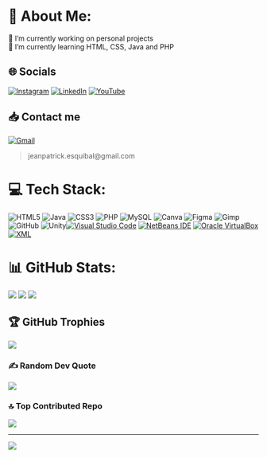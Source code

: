 # 💫 About Me:
🔭 I’m currently working on personal projects<br>🌱 I’m currently learning HTML, CSS, Java and PHP


## 🌐 Socials
[![Instagram](https://img.shields.io/badge/Instagram-E4405F?style=for-the-badge&logo=instagram&logoColor=white)](https://www.instagram.com/pat_esquibal/?next=%2F) [![LinkedIn](https://img.shields.io/badge/LinkedIn-0077B5?style=for-the-badge&logo=linkedin&logoColor=white)](https://linkedin.com/in/jean-patrick-esquibal-surop-b1a300306) [![YouTube](https://img.shields.io/badge/YouTube-FF0000?style=for-the-badge&logo=youtube&logoColor=white)](https://youtube.com/@eskibal36) 


## 📥 Contact me
[![Gmail](https://img.shields.io/badge/Gmail-D14836?style=for-the-badge&logo=gmail&logoColor=white)](mailto:jeanpatrick.esquibal@gmail.com)
> <p style="text-decoration:none"/> jeanpatrick.esquibal@gmail.com 


# 💻 Tech Stack:
![HTML5](https://img.shields.io/badge/html5-%23E34F26.svg?style=for-the-badge&logo=html5&logoColor=white) ![Java](https://img.shields.io/badge/java-%23ED8B00.svg?style=for-the-badge&logo=openjdk&logoColor=white) ![CSS3](https://img.shields.io/badge/css3-%231572B6.svg?style=for-the-badge&logo=css3&logoColor=white) ![PHP](https://img.shields.io/badge/php-%23777BB4.svg?style=for-the-badge&logo=php&logoColor=white) ![MySQL](https://img.shields.io/badge/mysql-4479A1.svg?style=for-the-badge&logo=mysql&logoColor=white) ![Canva](https://img.shields.io/badge/Canva-%2300C4CC.svg?style=for-the-badge&logo=Canva&logoColor=white) ![Figma](https://img.shields.io/badge/figma-%23F24E1E.svg?style=for-the-badge&logo=figma&logoColor=white) ![Gimp](https://img.shields.io/badge/Gimp-657D8B?style=for-the-badge&logo=gimp&logoColor=FFFFFF) ![GitHub](https://img.shields.io/badge/github-%23121011.svg?style=for-the-badge&logo=github&logoColor=white) ![Unity](https://img.shields.io/badge/unity-%23000000.svg?style=for-the-badge&logo=unity&logoColor=white)[![Visual Studio Code](https://img.shields.io/badge/Visual_Studio_Code-0078D4?style=for-the-badge&logo=visual%20studio%20code&logoColor=white)](#) [![NetBeans IDE](https://img.shields.io/badge/apache%20netbeans-1B6AC6?style=for-the-badge&logo=apache%20netbeans%20IDE&logoColor=white)](#) [![Oracle VirtualBox](https://img.shields.io/badge/VirtualBox-183A61?logo=virtualbox&logoColor=white&style=for-the-badge)](#) [![XML](https://img.shields.io/badge/XML-grey?style=for-the-badge&logo=xml)](#)


<!-- # <img src="https://media.giphy.com/media/UvPvsX9oMlMWs/giphy.gif" width="4.5%"><img src="https://www.tentrentals.com/images/animatedmailbox.gif"> -->

# 📊 GitHub Stats:
![](https://github-readme-stats.vercel.app/api?username=Eskibal&theme=dark&hide_border=false&include_all_commits=false&count_private=false)
![](https://github-readme-streak-stats.herokuapp.com/?user=Eskibal&theme=dark&hide_border=false)
![](https://github-readme-stats.vercel.app/api/top-langs/?username=Eskibal&theme=dark&hide_border=false&include_all_commits=false&count_private=false&layout=compact)

## 🏆 GitHub Trophies
![](https://github-profile-trophy.vercel.app/?username=Eskibal&theme=radical&no-frame=false&no-bg=true&margin-w=4)

### ✍️ Random Dev Quote
![](https://quotes-github-readme.vercel.app/api?type=horizontal&theme=radical)

### 🔝 Top Contributed Repo
![](https://github-contributor-stats.vercel.app/api?username=Eskibal&limit=5&theme=dark&combine_all_yearly_contributions=true)

---
[![](https://visitcount.itsvg.in/api?id=Eskibal&icon=0&color=0)](https://visitcount.itsvg.in)

<!-- Proudly created with GPRM ( https://gprm.itsvg.in ) -->
